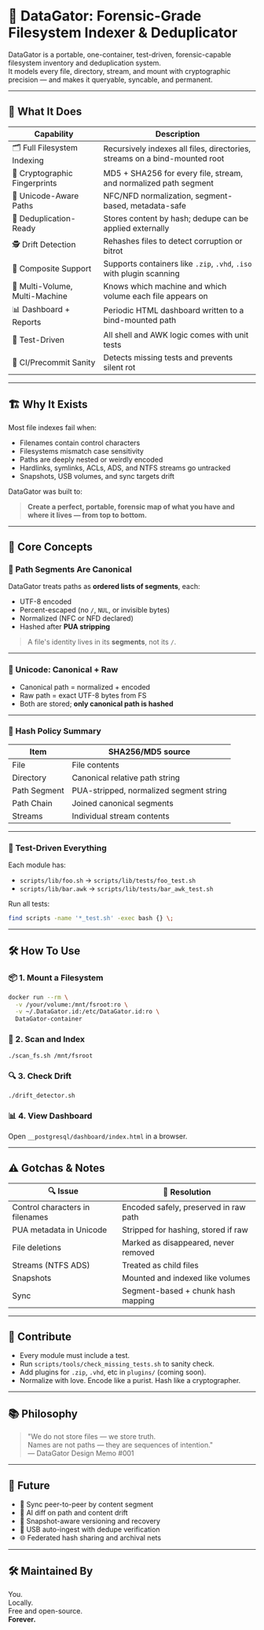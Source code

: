 # 🧠 DataGator: Forensic-Grade Filesystem Indexer & Deduplicator

DataGator is a portable, one-container, test-driven, forensic-capable filesystem inventory and deduplication system.  
It models every file, directory, stream, and mount with cryptographic precision — and makes it queryable, syncable, and permanent.

---

## 🚀 What It Does

| Capability                    | Description                                                                 |
|------------------------------|-----------------------------------------------------------------------------|
| 🗂 Full Filesystem Indexing  | Recursively indexes all files, directories, streams on a bind-mounted root |
| 🔑 Cryptographic Fingerprints | MD5 + SHA256 for every file, stream, and normalized path segment            |
| 🧬 Unicode-Aware Paths       | NFC/NFD normalization, segment-based, metadata-safe                          |
| 🔁 Deduplication-Ready       | Stores content by hash; dedupe can be applied externally                     |
| 🕵️ Drift Detection           | Rehashes files to detect corruption or bitrot                                |
| 🧰 Composite Support         | Supports containers like `.zip`, `.vhd`, `.iso` with plugin scanning         |
| 🔌 Multi-Volume, Multi-Machine | Knows which machine and which volume each file appears on                  |
| 📊 Dashboard + Reports       | Periodic HTML dashboard written to a bind-mounted path                       |
| 🧪 Test-Driven                | All shell and AWK logic comes with unit tests                               |
| 🔐 CI/Precommit Sanity       | Detects missing tests and prevents silent rot                                |

---

## 🏗 Why It Exists

Most file indexes fail when:
- Filenames contain control characters
- Filesystems mismatch case sensitivity
- Paths are deeply nested or weirdly encoded
- Hardlinks, symlinks, ACLs, ADS, and NTFS streams go untracked
- Snapshots, USB volumes, and sync targets drift

DataGator was built to:
> **Create a perfect, portable, forensic map of what you have and where it lives — from top to bottom.**

---

## 🧱 Core Concepts

### 📁 Path Segments Are Canonical

DataGator treats paths as **ordered lists of segments**, each:
- UTF-8 encoded
- Percent-escaped (no `/`, `NUL`, or invisible bytes)
- Normalized (NFC or NFD declared)
- Hashed after **PUA stripping**

> A file's identity lives in its **segments**, not its `/`.

---

### 🧬 Unicode: Canonical + Raw

- Canonical path = normalized + encoded
- Raw path = exact UTF-8 bytes from FS
- Both are stored; **only canonical path is hashed**

---

### 🔀 Hash Policy Summary

| Item        | SHA256/MD5 source                       |
|-------------|-----------------------------------------|
| File        | File contents                           |
| Directory   | Canonical relative path string          |
| Path Segment| PUA-stripped, normalized segment string |
| Path Chain  | Joined canonical segments               |
| Streams     | Individual stream contents              |

---

### 🧪 Test-Driven Everything

Each module has:
- `scripts/lib/foo.sh` → `scripts/lib/tests/foo_test.sh`
- `scripts/lib/bar.awk` → `scripts/lib/tests/bar_awk_test.sh`

Run all tests:
```bash
find scripts -name '*_test.sh' -exec bash {} \;
```

---

## 🛠 How To Use

### 📦 1. Mount a Filesystem

```bash
docker run --rm \
  -v /your/volume:/mnt/fsroot:ro \
  -v ~/.DataGator.id:/etc/DataGator.id:ro \
  DataGator-container
```

### 🧾 2. Scan and Index

```bash
./scan_fs.sh /mnt/fsroot
```

### 🔍 3. Check Drift

```bash
./drift_detector.sh
```

### 📊 4. View Dashboard

Open `__postgresql/dashboard/index.html` in a browser.

---

## ⚠️ Gotchas & Notes

| 🔍 Issue                         | 📌 Resolution                          |
|----------------------------------|----------------------------------------|
| Control characters in filenames | Encoded safely, preserved in raw path |
| PUA metadata in Unicode         | Stripped for hashing, stored if raw   |
| File deletions                  | Marked as disappeared, never removed  |
| Streams (NTFS ADS)              | Treated as child files                |
| Snapshots                       | Mounted and indexed like volumes      |
| Sync                            | Segment-based + chunk hash mapping    |

---

## 🤝 Contribute

- Every module must include a test.
- Run `scripts/tools/check_missing_tests.sh` to sanity check.
- Add plugins for `.zip`, `.vhd`, etc in `plugins/` (coming soon).
- Normalize with love. Encode like a purist. Hash like a cryptographer.

---

## 📚 Philosophy

> "We do not store files — we store truth.  
>  Names are not paths — they are sequences of intention."  
>  — DataGator Design Memo #001

---

## 🧩 Future

- 📡 Sync peer-to-peer by content segment
- 🧠 AI diff on path and content drift
- 💽 Snapshot-aware versioning and recovery
- 💌 USB auto-ingest with dedupe verification
- 🌐 Federated hash sharing and archival nets

---

## 🛠 Maintained By

You.  
Locally.  
Free and open-source.  
**Forever.**

